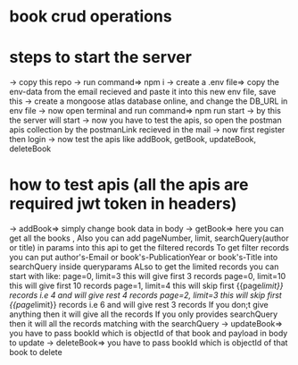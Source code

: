 # book crud operations

# steps to start the server
-> copy this repo
-> run command=> npm i
-> create a .env file=> copy the env-data from the email recieved and paste it into this new env file, save this
-> create a mongoose atlas database online, and change the DB_URL in env file
-> now open terminal and run command=> npm run start
-> by this the server will start
-> now you have to test the apis, so open the postman apis collection by the postmanLink recieved in the mail
-> now first register then login
-> now test the apis like addBook, getBook, updateBook, deleteBook

# how to test apis (all the apis are required jwt token in headers) 
-> addBook=> simply change book data in body
-> getBook=> here you can get all the books , 
Also you can add pageNumber, limit, searchQuery(author or title) in params into this api to get the filtered records 
To get filter records you can put author's-Email or book's-PublicationYear or book's-Title into searchQuery inside queryparams
ALso to get the limited records you can start with like: 
page=0, limit=3 this will give first 3 records
page=0, limit=10 this will give first 10 records
page=1, limit=4 this will skip first {{page*limit}} records i.e 4 and will give rest 4 records
page=2, limit=3 this will skip first {{page*limit}} records i.e 6 and will give rest 3 records
If you don;t give anything then it will give all the records
If you only provides searchQuery then it will all the records matching with the searchQuery
-> updateBook=> you have to pass bookId which is objectId of that book and payload in body to update
-> deleteBook=> you have to pass bookId which is objectId of that book to delete